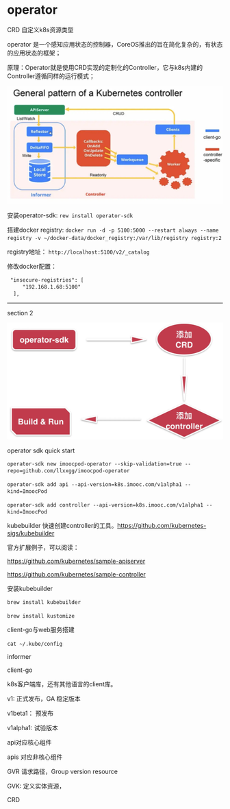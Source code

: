 # operator

CRD 自定义k8s资源类型

operator 是一个感知应用状态的控制器，CoreOS推出的旨在简化复杂的，有状态的应用状态的框架；

原理：Operator就是使用CRD实现的定制化的Controller，它与k8s内建的Controller遵循同样的运行模式；

![1714349869797](image/doc/1714349869797.png)

安装operator-sdk: `rew install operator-sdk`

搭建docker registry: `docker run -d -p 5100:5000 --restart always --name registry -v ~/docker-data/docker_registry:/var/lib/registry registry:2`

registry地址： `http://localhost:5100/v2/_catalog`

修改docker配置：

```
 "insecure-registries": [
     "192.168.1.68:5100"
  ],
```

---

section 2

![1714352690527](image/doc/1714352690527.png)

operator sdk quick start

```
operator-sdk new imoocpod-operator --skip-validation=true --repo=github.com/llxxgg/imoocpod-operator

operator-sdk add api --api-version=k8s.imooc.com/v1alpha1 --kind=ImoocPod

operator-sdk add controller --api-version=k8s.imooc.com/v1alpha1 --kind=ImoocPod
```

kubebuilder 快速创建controller的工具。https://github.com/kubernetes-sigs/kubebuilder

官方扩展例子，可以阅读：

https://github.com/kubernetes/sample-apiserver

https://github.com/kubernetes/sample-controller

安装kubebuilder

```
brew install kubebuilder

brew install kustomize
```

client-go与web服务搭建

`cat ~/.kube/config`

informer

client-go

k8s客户端库，还有其他语言的client库。

v1: 正式发布，GA 稳定版本

v1beta1： 预发布

v1alpha1: 试验版本

api对应核心组件

apis 对应非核心组件

GVR 请求路径，Group version resource

GVK: 定义实体资源，


CRD
